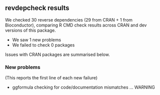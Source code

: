 ## revdepcheck results

We checked 30 reverse dependencies (29 from CRAN + 1 from Bioconductor), comparing R CMD check results across CRAN and dev versions of this package.

 * We saw 1 new problems
 * We failed to check 0 packages

Issues with CRAN packages are summarised below.

### New problems
(This reports the first line of each new failure)

* ggformula
  checking for code/documentation mismatches ... WARNING

